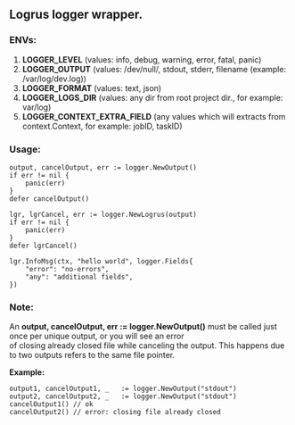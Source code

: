 ## Logrus logger wrapper.

### ENVs: 
1. **LOGGER_LEVEL** (values: info, debug, warning, error, fatal, panic)
2. **LOGGER_OUTPUT** (values: /dev/null/, stdout, stderr, filename (example: /var/log/dev.log))
3. **LOGGER_FORMAT** (values: text, json)
4. **LOGGER_LOGS_DIR** (values: any dir from root project dir., for example: var/log)
5. **LOGGER_CONTEXT_EXTRA_FIELD** (any values which will extracts from context.Context, for example: jobID, taskID)

### Usage:

    output, cancelOutput, err := logger.NewOutput()
    if err != nil {
        panic(err)
    }
    defer cancelOutput()

	lgr, lgrCancel, err := logger.NewLogrus(output)
	if err != nil {
		panic(err)
	}
	defer lgrCancel()

	lgr.InfoMsg(ctx, "hello world", logger.Fields{
        "error": "no-errors",
        "any": "additional fields", 
    })

### Note: 

An **output, cancelOutput, err := logger.NewOutput()** must be called just once per unique output, or you will see an error  
of closing already closed file while canceling the output. This happens due to two outputs refers to the same file pointer.

**Example:**

    output1, cancelOutput1, _   := logger.NewOutput("stdout")
    output2, cancelOutput2, _   := logger.NewOutput("stdout")
    cancelOutput1() // ok
    cancelOutput2() // error: closing file already closed